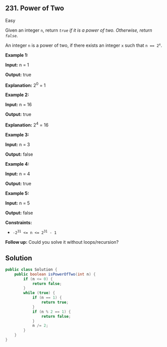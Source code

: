 ## 231\. Power of Two

Easy

Given an integer `n`, return _`true` if it is a power of two. Otherwise, return `false`_.

An integer `n` is a power of two, if there exists an integer `x` such that <code>n == 2<sup>x</sup></code>.

**Example 1:**

**Input:** n = 1

**Output:** true

**Explanation:** 2<sup>0</sup> = 1 

**Example 2:**

**Input:** n = 16

**Output:** true

**Explanation:** 2<sup>4</sup> = 16 

**Example 3:**

**Input:** n = 3

**Output:** false 

**Example 4:**

**Input:** n = 4

**Output:** true 

**Example 5:**

**Input:** n = 5

**Output:** false 

**Constraints:**

*   <code>-2<sup>31</sup> <= n <= 2<sup>31</sup> - 1</code>

**Follow up:** Could you solve it without loops/recursion?

## Solution

```java
public class Solution {
    public boolean isPowerOfTwo(int n) {
        if (n <= 0) {
            return false;
        }
        while (true) {
            if (n == 1) {
                return true;
            }
            if (n % 2 == 1) {
                return false;
            }
            n /= 2;
        }
    }
}
```